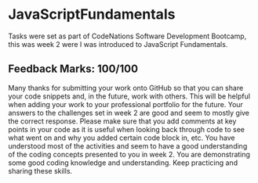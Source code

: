 # JavaScriptFundamentals

Tasks were set as part of CodeNations Software Development Bootcamp, this was week 2 were I was introduced to JavaScript Fundamentals.

## Feedback    Marks: 100/100

Many thanks for submitting your work onto GitHub so that you can share your code snippets and, in the future, work with others. 
This will be helpful when adding your work to your professional portfolio for the future.
Your answers to the challenges set in week 2 are good and seem to mostly give the correct response. 
Please make sure that you add comments at key points in your code as it is useful when looking back through code to see what went on and why you added certain code block in, etc. 
You have understood most of the activities and seem to have a good understanding of the coding concepts presented to you in week 2.
You are demonstrating some good coding knowledge and understanding. Keep practicing and sharing these skills.
